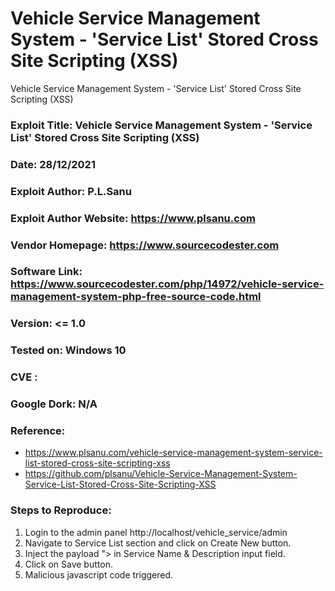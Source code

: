 # Vehicle Service Management System - 'Service List' Stored Cross Site Scripting (XSS)
Vehicle Service Management System - 'Service List' Stored Cross Site Scripting (XSS)

### Exploit Title: Vehicle Service Management System - 'Service List' Stored Cross Site Scripting (XSS)
### Date: 28/12/2021
### Exploit Author: P.L.Sanu
### Exploit Author Website: https://www.plsanu.com
### Vendor Homepage: https://www.sourcecodester.com
### Software Link: https://www.sourcecodester.com/php/14972/vehicle-service-management-system-php-free-source-code.html
### Version: <= 1.0
### Tested on: Windows 10
### CVE : 
### Google Dork: N/A
### Reference: 
- https://www.plsanu.com/vehicle-service-management-system-service-list-stored-cross-site-scripting-xss
- https://github.com/plsanu/Vehicle-Service-Management-System-Service-List-Stored-Cross-Site-Scripting-XSS

### Steps to Reproduce:
1. Login to the admin panel http://localhost/vehicle_service/admin
2. Navigate to Service List section and click on Create New button. 
3. Inject the payload "><script>alert(document.cookie)</script> in Service Name & Description input field.
4. Click on Save button.
5. Malicious javascript code triggered.
